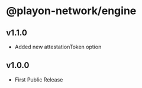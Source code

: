# @playon-network/engine

## v1.1.0

- Added new attestationToken option

## v1.0.0

- First Public Release

